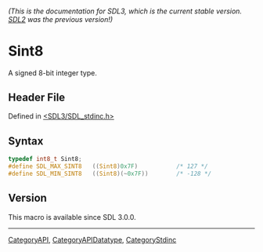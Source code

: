 ###### (This is the documentation for SDL3, which is the current stable version. [SDL2](https://wiki.libsdl.org/SDL2/) was the previous version!)
# Sint8

A signed 8-bit integer type.

## Header File

Defined in [<SDL3/SDL_stdinc.h>](https://github.com/libsdl-org/SDL/blob/main/include/SDL3/SDL_stdinc.h)

## Syntax

```c
typedef int8_t Sint8;
#define SDL_MAX_SINT8   ((Sint8)0x7F)           /* 127 */
#define SDL_MIN_SINT8   ((Sint8)(~0x7F))        /* -128 */
```

## Version

This macro is available since SDL 3.0.0.

----
[CategoryAPI](CategoryAPI), [CategoryAPIDatatype](CategoryAPIDatatype), [CategoryStdinc](CategoryStdinc)

